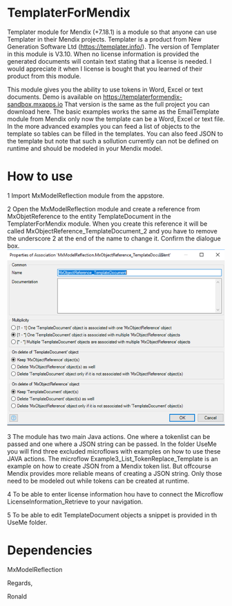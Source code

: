 # TemplaterForMendix
Templater module for Mendix (+7.18.1) is a module so that anyone can use Templater in their Mendix projects.
Templater is a product from New Generation Software Ltd (https://templater.info/). The version of Templater in this module is V3.10. When no license information is provided the generated documents will contain text stating that a license is needed. I would appreciate it when I license is bought that you learned of their product from this module.

This module gives you the ability to use tokens in Word, Excel or text documents. Demo is available on https://templaterformendix-sandbox.mxapps.io That version is the same as the full project you can download here. 
The basic examples works the same as the EmailTemplate module from Mendix only now the template can be a Word, Excel or text file. In the more advanced examples you can feed a list of objects to the template so tables can be filled in the templates. You can also feed JSON to the template but note that such a sollution currently can not be defined on runtime and should be modeled in your Mendix model. 

# How to use
1 Import MxModelReflection module from the appstore.

2 Open the MxModelReflection module and create a reference from MxObjetReference to the entity TemplateDocument in the TemplaterForMendix module. When you create this reference it will be called MxObjectReference_TemplateDocument_2 and you have to remove the underscore 2 at the end of the name to change it. Confirm the dialogue box.
![alt text](https://github.com/RCatersels/TemplaterForMendix/blob/master/MxObjectReference_TemplateDocument.png "Reference properties1")

3 The module has two main Java actions. One where a tokenlist can be passed and one where a JSON string can be passed. In the folder UseMe you will find three excluded microflows with examples on how to use these JAVA actions. The microflow Example3_List_TokenReplace_Template is an example on how to create JSON from a Mendix token list. But offcourse Mendix provides more reliable means of creating a JSON string. Only those need to be modeled out while tokens can be created at runtime.

4 To be able to enter license information hou have to connect the Microflow LicenseInformation_Retrieve to your navigation.

5 To be able to edit TemplateDocument objects a snippet is provided in th UseMe folder.

# Dependencies
MxModelReflection

Regards,

Ronald

